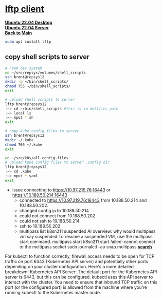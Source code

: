 # **[lftp client](https://linuxopsys.com/topics/lftp-commands)**

**[Ubuntu 22.04 Desktop](../../ubuntu22-04/desktop-install.md)**\
**[Ubuntu 22.04 Server](../../ubuntu22-04/server-install.md)**\
**[Back to Main](../../../README.md)**

```bash
sudo apt install lftp
```

## copy shell scripts to server

```bash
# From dev system 
cd ~/src/repsys/volumes/shell_scripts
ssh brent@repsys12
mkdir -p ~/bin/shell_scripts/
chmod 755 ~/bin/shell_scripts/
exit

# upload shell scripts to server
lftp brent@repsys12
:~> cd ~/bin/shell_scripts #this is in dotfiles path
:~> local ls
:~> mput *.sh
exit

# copy kube config files to server
ssh brent@repsys12
mkdir ~/.kube
chmod 766 ~/.kube
exit

cd ~/src/k8s/all-config-files
# upload kube config files to server .config dir
lftp brent@repsys12
:~> cd .kube
:~> mput *.yaml
exit
```

- issue connecting to <https://10.97.219.76:16443> or <https://10.188.50.214:16443>
  - connected to <https://10.97.219.76:16443> from 10.188.50.214 and 10.188.50.202.
  - changed config ip to 10.188.50.214
  - could not connect from 10.188.50.202
  - could not ssh to 10.188.50.214
  - ssh to 10.188.50.202
  - multipass list
  k8sn211 suspended
AI overview: why would multipass vm say suspended
To resume a suspended VM, use the multipass start command.
multipass start k8sn211
start failed: cannot connect to the multipass socket
sudo journalctl -au snap.multipass
**[search](https://stackoverflow.com/questions/67776548/how-to-fix-multipass-error-list-failed-cannot-connect-to-the-multipass-socket)**

For kubectl to function correctly, firewall access needs to be open for TCP traffic on port 6443 (Kubernetes API server) and potentially other ports depending on your cluster configuration.
Here's a more detailed breakdown:
Kubernetes API Server:
The default port for the Kubernetes API server is 6443, but this can be configured.
kubectl uses this API server to interact with the cluster.
You need to ensure that inbound TCP traffic on this port (or the configured port) is allowed from the machine where you're running kubectl to the Kubernetes master node.
